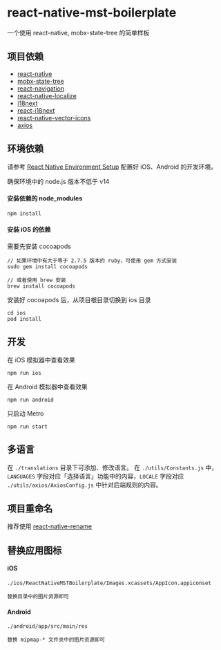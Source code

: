 # react-native-mst-boilerplate
一个使用 react-native, mobx-state-tree 的简单样板

## 项目依赖
- <a href="https://reactnative.dev" target="_blank">react-native</a>
- <a href="https://mobx-state-tree.js.org" target="_blank">mobx-state-tree</a>
- <a href="https://reactnavigation.org" target="_blank">react-navigation</a>
- <a href="https://github.com/zoontek/react-native-localize" target="_blank">react-native-localize</a>
- <a href="https://github.com/i18next/i18next" target="_blank">i18next</a>
- <a href="https://github.com/i18next/react-i18next" target="_blank">react-i18next</a>
- <a href="https://github.com/oblador/react-native-vector-icons" target="_blank">react-native-vector-icons</a>
- <a href="https://github.com/axios/axios" target="_blank">axios</a>

## 环境依赖

请参考 <a href="https://reactnative.dev/docs/environment-setup" target="_blank">React Native Environment Setup</a> 配置好 iOS、Android 的开发环境。 

确保环境中的 node.js 版本不低于 v14


#### 安装依赖的 node_modules

```
npm install
```

#### 安装 iOS 的依赖

需要先安装 cocoapods 

```
// 如果环境中有大于等于 2.7.5 版本的 ruby，可使用 gem 方式安装
sudo gem install cocoapods

// 或者使用 brew 安装
brew install cocoapods
```

安装好 cocoapods 后，从项目根目录切换到 ios 目录

```
cd ios
pod install
```

## 开发

在 iOS 模拟器中查看效果

```
npm run ios
```

在 Android 模拟器中查看效果

```
npm run android
```

只启动 Metro

```
npm run start
```

## 多语言
在 `./translations` 目录下可添加、修改语言。
在 `./utils/Constants.js` 中，`LANGUAGES` 字段对应「选择语言」功能中的内容，`LOCALE` 字段对应 `./utils/axios/AxiosConfig.js` 中针对后端规则的内容。



## 项目重命名

推荐使用 <a href="https://github.com/junedomingo/react-native-rename" target="_blank">react-native-rename</a>

## 替换应用图标

#### iOS

```
./ios/ReactNativeMSTBoilerplate/Images.xcassets/AppIcon.appiconset

替换目录中的图片资源即可
```

#### Android

```
./android/app/src/main/res

替换 mipmap-* 文件夹中的图片资源即可
```
